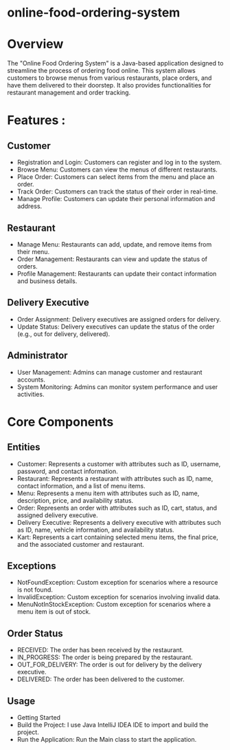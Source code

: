 # online-food-ordering-system

# Overview

The "Online Food Ordering System" is a Java-based application designed to streamline the process of ordering food online. This system allows customers to browse menus from various restaurants, place orders, and have them delivered to their doorstep. It also provides functionalities for restaurant management and order tracking.

# Features :

## Customer
<ul>
<li> Registration and Login: Customers can register and log in to the system.</li>
<li> Browse Menu: Customers can view the menus of different restaurants.</li>
<li> Place Order: Customers can select items from the menu and place an order.</li>
<li> Track Order: Customers can track the status of their order in real-time.</li>
<li> Manage Profile: Customers can update their personal information and address.</li>
</ul>

## Restaurant
<ul>
<li>Manage Menu: Restaurants can add, update, and remove items from their menu.</li>
<li>Order Management: Restaurants can view and update the status of orders.</li>
<li>Profile Management: Restaurants can update their contact information and business details.</li>
</ul>

## Delivery Executive
<ul>
<li>Order Assignment: Delivery executives are assigned orders for delivery.</li>
<li>Update Status: Delivery executives can update the status of the order (e.g., out for delivery, delivered).</li>
</ul>

## Administrator
<ul>
<li>User Management: Admins can manage customer and restaurant accounts.</li>
<li>System Monitoring: Admins can monitor system performance and user activities.</li>
</ul>

# Core Components
## Entities
<ul>
<li>Customer: Represents a customer with attributes such as ID, username, password, and contact information.</li>

<li>Restaurant: Represents a restaurant with attributes such as ID, name, contact information, and a list of menu items.</li>

<li>Menu: Represents a menu item with attributes such as ID, name, description, price, and availability status.</li>

<li>Order: Represents an order with attributes such as ID, cart, status, and assigned delivery executive.</li>

<li>Delivery Executive: Represents a delivery executive with attributes such as ID, name, vehicle information, and availability status.</li>

<li>Kart: Represents a cart containing selected menu items, the final price, and the associated customer and restaurant.</li>
</ul>

## Exceptions
<ul>
<li>NotFoundException: Custom exception for scenarios where a resource is not found.</li>

<li>InvalidException: Custom exception for scenarios involving invalid data.</li>

<li>MenuNotInStockException: Custom exception for scenarios where a menu item is out of stock.</li>
</ul>

## Order Status
<ul>
<li>RECEIVED: The order has been received by the restaurant.</li>

<li>IN_PROGRESS: The order is being prepared by the restaurant.</li>

<li>OUT_FOR_DELIVERY: The order is out for delivery by the delivery executive.</li>

<li>DELIVERED: The order has been delivered to the customer.</li>
</ul>

## Usage
<ul>
<li>Getting Started</li>

<li>Build the Project:
I use Java IntelliJ IDEA IDE to import and build the project.</li>

<li>Run the Application:
Run the Main class to start the application.</li>
</ul>
